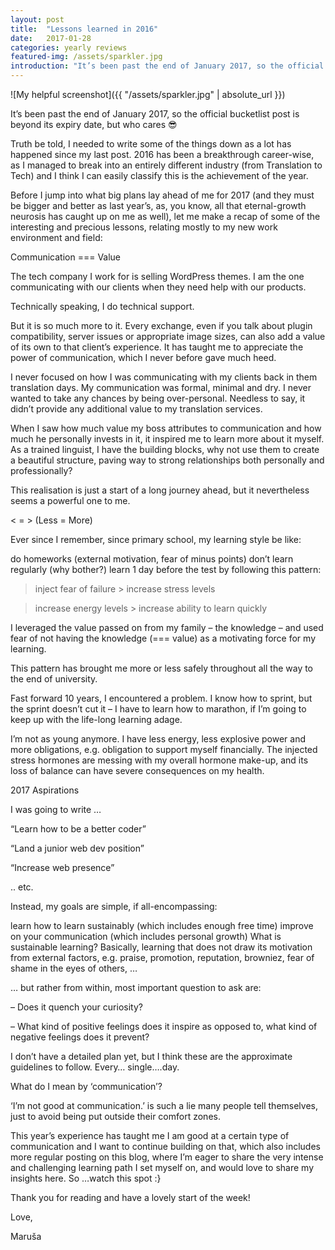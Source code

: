 ```yaml
---
layout: post
title:  "Lessons learned in 2016"
date:   2017-01-28
categories: yearly reviews
featured-img: /assets/sparkler.jpg
introduction: "It’s been past the end of January 2017, so the official bucketlist post is beyond its expiry date, but who cares 😎"
---
```

![My helpful screenshot]({{ "/assets/sparkler.jpg" | absolute_url }})

It’s been past the end of January 2017, so the official bucketlist post is beyond its expiry date, but who cares 😎

Truth be told, I needed to write some of the things down as a lot has happened since my last post. 2016 has been a breakthrough career-wise, as I managed to break into an entirely different industry (from Translation to Tech) and I think I can easily classify this is the achievement of the year.

Before I jump into what big plans lay ahead of me for 2017 (and they must be bigger and better as last year’s, as, you know, all that eternal-growth neurosis has caught up on me as well), let me make a recap of some of the interesting and precious lessons, relating mostly to my new work environment and field:

Communication === Value

The tech company I work for is selling WordPress themes. I am the one communicating with our clients when they need help with our products.

Technically speaking, I do technical support.

But it is so much more to it. Every exchange, even if you talk about plugin compatibility, server issues or appropriate image sizes, can also add a value of its own to that client’s experience. It has taught me to appreciate the power of communication, which I never before gave much heed.

I never focused on how I was communicating with my clients back in them translation days. My communication was formal, minimal and dry. I never wanted to take any chances by being over-personal. Needless to say, it didn’t provide any additional value to my translation services.

When I saw how much value my boss attributes to communication and how much he personally invests in it, it inspired me to learn more about it myself. As a trained linguist, I have the building blocks, why not use them to create a beautiful structure, paving way to strong relationships both personally and professionally?

This realisation is just a start of a long journey ahead, but it nevertheless seems a powerful one to me.

< = > (Less = More)

Ever since I remember, since primary school, my learning style be like:

do homeworks (external motivation, fear of minus points)
don’t learn regularly (why bother?)
learn 1 day before the test by following this pattern:
> inject fear of failure > increase stress levels

> increase energy levels > increase ability to learn quickly

I leveraged the value passed on from my family – the  knowledge – and used fear of not having the knowledge (=== value) as a motivating force for my learning.

This pattern has brought me more or less safely throughout all the way to the end of university.

Fast forward 10 years, I encountered a problem. I know how to sprint, but the sprint doesn’t cut it – I have to learn how to marathon, if I’m going to keep up with the life-long learning adage.

I’m not as young anymore. I have less energy, less explosive power and more obligations, e.g. obligation to support myself financially. The injected stress hormones are messing with my overall hormone make-up, and its loss of balance can have severe consequences on my health.

2017 Aspirations

I was going to write …

“Learn how to be a better coder”

“Land a junior web dev position”

“Increase web presence”

.. etc.

Instead, my goals are simple, if all-encompassing:

learn how to learn sustainably (which includes enough free time)
improve on your communication (which includes personal growth)
What is sustainable learning? Basically, learning that does not draw its motivation from external factors, e.g. praise, promotion,  reputation, browniez, fear of shame in the eyes of others, …

… but rather from within, most important question to ask are:

– Does it quench your curiosity?

– What kind of positive feelings does it inspire as opposed to, what kind of negative feelings does it prevent?

I don’t have a detailed plan yet, but I think these are the approximate guidelines to follow. Every… single….day.

What do I mean by ‘communication’?

‘I’m not good at communication.’ is such a lie many people tell themselves, just to avoid being put outside their comfort zones.

This year’s experience has taught me I am good at a certain type of communication and I want to continue building on that, which also includes more regular posting on this blog, where I’m eager to share the very intense and challenging learning path I set myself on, and would love to share my insights here. So …watch this spot :}

Thank you for reading and have a lovely start of the week!

Love,

Maruša